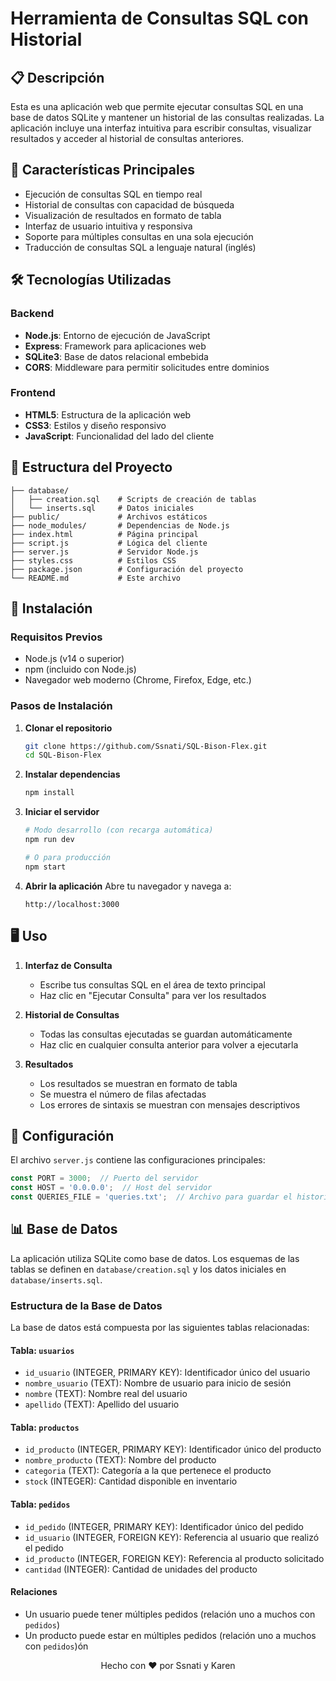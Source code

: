 # Herramienta de Consultas SQL con Historial

## 📋 Descripción
Esta es una aplicación web que permite ejecutar consultas SQL en una base de datos SQLite y mantener un historial de las consultas realizadas. La aplicación incluye una interfaz intuitiva para escribir consultas, visualizar resultados y acceder al historial de consultas anteriores.

## 🚀 Características Principales
- Ejecución de consultas SQL en tiempo real
- Historial de consultas con capacidad de búsqueda
- Visualización de resultados en formato de tabla
- Interfaz de usuario intuitiva y responsiva
- Soporte para múltiples consultas en una sola ejecución
- Traducción de consultas SQL a lenguaje natural (inglés)

## 🛠️ Tecnologías Utilizadas

### Backend
- **Node.js**: Entorno de ejecución de JavaScript
- **Express**: Framework para aplicaciones web
- **SQLite3**: Base de datos relacional embebida
- **CORS**: Middleware para permitir solicitudes entre dominios

### Frontend
- **HTML5**: Estructura de la aplicación web
- **CSS3**: Estilos y diseño responsivo
- **JavaScript**: Funcionalidad del lado del cliente

## 📂 Estructura del Proyecto

```
├── database/
│   ├── creation.sql    # Scripts de creación de tablas
│   └── inserts.sql     # Datos iniciales
├── public/             # Archivos estáticos
├── node_modules/       # Dependencias de Node.js
├── index.html          # Página principal
├── script.js           # Lógica del cliente
├── server.js           # Servidor Node.js
├── styles.css          # Estilos CSS
├── package.json        # Configuración del proyecto
└── README.md           # Este archivo
```

## 🚀 Instalación

### Requisitos Previos
- Node.js (v14 o superior)
- npm (incluido con Node.js)
- Navegador web moderno (Chrome, Firefox, Edge, etc.)

### Pasos de Instalación

1. **Clonar el repositorio**
   ```bash
   git clone https://github.com/Ssnati/SQL-Bison-Flex.git
   cd SQL-Bison-Flex
   ```

2. **Instalar dependencias**
   ```bash
   npm install
   ```

3. **Iniciar el servidor**
   ```bash
   # Modo desarrollo (con recarga automática)
   npm run dev
   
   # O para producción
   npm start
   ```

4. **Abrir la aplicación**
   Abre tu navegador y navega a:
   ```
   http://localhost:3000
   ```

## 🖥️ Uso

1. **Interfaz de Consulta**
   - Escribe tus consultas SQL en el área de texto principal
   - Haz clic en "Ejecutar Consulta" para ver los resultados

2. **Historial de Consultas**
   - Todas las consultas ejecutadas se guardan automáticamente
   - Haz clic en cualquier consulta anterior para volver a ejecutarla

3. **Resultados**
   - Los resultados se muestran en formato de tabla
   - Se muestra el número de filas afectadas
   - Los errores de sintaxis se muestran con mensajes descriptivos

## 🔧 Configuración

El archivo `server.js` contiene las configuraciones principales:

```javascript
const PORT = 3000;  // Puerto del servidor
const HOST = '0.0.0.0';  // Host del servidor
const QUERIES_FILE = 'queries.txt';  // Archivo para guardar el historial
```

## 📊 Base de Datos

La aplicación utiliza SQLite como base de datos. Los esquemas de las tablas se definen en `database/creation.sql` y los datos iniciales en `database/inserts.sql`.

### Estructura de la Base de Datos

La base de datos está compuesta por las siguientes tablas relacionadas:

#### Tabla: `usuarios`
- `id_usuario` (INTEGER, PRIMARY KEY): Identificador único del usuario
- `nombre_usuario` (TEXT): Nombre de usuario para inicio de sesión
- `nombre` (TEXT): Nombre real del usuario
- `apellido` (TEXT): Apellido del usuario

#### Tabla: `productos`
- `id_producto` (INTEGER, PRIMARY KEY): Identificador único del producto
- `nombre_producto` (TEXT): Nombre del producto
- `categoria` (TEXT): Categoría a la que pertenece el producto
- `stock` (INTEGER): Cantidad disponible en inventario

#### Tabla: `pedidos`
- `id_pedido` (INTEGER, PRIMARY KEY): Identificador único del pedido
- `id_usuario` (INTEGER, FOREIGN KEY): Referencia al usuario que realizó el pedido
- `id_producto` (INTEGER, FOREIGN KEY): Referencia al producto solicitado
- `cantidad` (INTEGER): Cantidad de unidades del producto

#### Relaciones
- Un usuario puede tener múltiples pedidos (relación uno a muchos con `pedidos`)
- Un producto puede estar en múltiples pedidos (relación uno a muchos con `pedidos`)ón


<div align="center">
  Hecho con ❤️ por Ssnati y Karen
</div>
